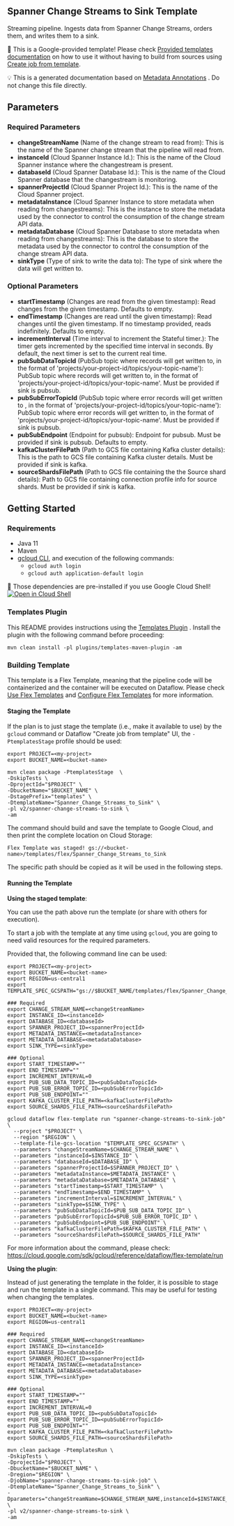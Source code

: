 Spanner Change Streams to Sink Template
---
Streaming pipeline. Ingests data from Spanner Change Streams, orders them, and writes them to a sink.

:memo: This is a Google-provided template! Please
check [Provided templates documentation](https://cloud.google.com/dataflow/docs/guides/templates/provided/spanner-change-streams-to-sink)
on how to use it without having to build from sources using [Create job from template](https://console.cloud.google.com/dataflow/createjob?template=Spanner_Change_Streams_to_Sink).


:bulb: This is a generated documentation based
on [Metadata Annotations](https://github.com/GoogleCloudPlatform/DataflowTemplates#metadata-annotations)
. Do not change this file directly.

## Parameters

### Required Parameters

* **changeStreamName** (Name of the change stream to read from): This is the name of the Spanner change stream that the pipeline will read from.
* **instanceId** (Cloud Spanner Instance Id.): This is the name of the Cloud Spanner instance where the changestream is present.
* **databaseId** (Cloud Spanner Database Id.): This is the name of the Cloud Spanner database that the changestream is monitoring.
* **spannerProjectId** (Cloud Spanner Project Id.): This is the name of the Cloud Spanner project.
* **metadataInstance** (Cloud Spanner Instance to store metadata when reading from changestreams): This is the instance to store the metadata used by the connector to control the consumption of the change stream API data.
* **metadataDatabase** (Cloud Spanner Database to store metadata when reading from changestreams): This is the database to store the metadata used by the connector to control the consumption of the change stream API data.
* **sinkType** (Type of sink to write the data to): The type of sink where the data will get written to.

### Optional Parameters

* **startTimestamp** (Changes are read from the given timestamp): Read changes from the given timestamp. Defaults to empty.
* **endTimestamp** (Changes are read until the given timestamp): Read changes until the given timestamp. If no timestamp provided, reads indefinitely. Defaults to empty.
* **incrementInterval** (Time interval to increment the Stateful timer.): The timer gets incremented by the specified time interval in seconds. By default, the next timer is set to the current real time.
* **pubSubDataTopicId** (PubSub topic where records will get written to, in the format of 'projects/your-project-id/topics/your-topic-name'): PubSub topic where records will get written to, in the format of 'projects/your-project-id/topics/your-topic-name'. Must be provided if sink is pubsub.
* **pubSubErrorTopicId** (PubSub topic where error records will get written to , in the format of 'projects/your-project-id/topics/your-topic-name'): PubSub topic where error records will get written to, in the format of 'projects/your-project-id/topics/your-topic-name'. Must be provided if sink is pubsub.
* **pubSubEndpoint** (Endpoint for pubsub): Endpoint for pubsub. Must be provided if sink is pubsub. Defaults to empty.
* **kafkaClusterFilePath** (Path to GCS file containing Kafka cluster details): This is the path to GCS file containing Kafka cluster details. Must be provided if sink is kafka.
* **sourceShardsFilePath** (Path to GCS file containing the the Source shard details): Path to GCS file containing connection profile info for source shards. Must be provided if sink is kafka.



## Getting Started

### Requirements

* Java 11
* Maven
* [gcloud CLI](https://cloud.google.com/sdk/gcloud), and execution of the
  following commands:
  * `gcloud auth login`
  * `gcloud auth application-default login`

:star2: Those dependencies are pre-installed if you use Google Cloud Shell!
[![Open in Cloud Shell](http://gstatic.com/cloudssh/images/open-btn.svg)](https://console.cloud.google.com/cloudshell/editor?cloudshell_git_repo=https%3A%2F%2Fgithub.com%2FGoogleCloudPlatform%2FDataflowTemplates.git&cloudshell_open_in_editor=/v2/spanner-change-streams-to-sink/src/main/java/com/google/cloud/teleport/v2/templates/SpannerChangeStreamsToSink.java)

### Templates Plugin

This README provides instructions using
the [Templates Plugin](https://github.com/GoogleCloudPlatform/DataflowTemplates#templates-plugin)
. Install the plugin with the following command before proceeding:

```shell
mvn clean install -pl plugins/templates-maven-plugin -am
```

### Building Template

This template is a Flex Template, meaning that the pipeline code will be
containerized and the container will be executed on Dataflow. Please
check [Use Flex Templates](https://cloud.google.com/dataflow/docs/guides/templates/using-flex-templates)
and [Configure Flex Templates](https://cloud.google.com/dataflow/docs/guides/templates/configuring-flex-templates)
for more information.

#### Staging the Template

If the plan is to just stage the template (i.e., make it available to use) by
the `gcloud` command or Dataflow "Create job from template" UI,
the `-PtemplatesStage` profile should be used:

```shell
export PROJECT=<my-project>
export BUCKET_NAME=<bucket-name>

mvn clean package -PtemplatesStage  \
-DskipTests \
-DprojectId="$PROJECT" \
-DbucketName="$BUCKET_NAME" \
-DstagePrefix="templates" \
-DtemplateName="Spanner_Change_Streams_to_Sink" \
-pl v2/spanner-change-streams-to-sink \
-am
```

The command should build and save the template to Google Cloud, and then print
the complete location on Cloud Storage:

```
Flex Template was staged! gs://<bucket-name>/templates/flex/Spanner_Change_Streams_to_Sink
```

The specific path should be copied as it will be used in the following steps.

#### Running the Template

**Using the staged template**:

You can use the path above run the template (or share with others for execution).

To start a job with the template at any time using `gcloud`, you are going to
need valid resources for the required parameters.

Provided that, the following command line can be used:

```shell
export PROJECT=<my-project>
export BUCKET_NAME=<bucket-name>
export REGION=us-central1
export TEMPLATE_SPEC_GCSPATH="gs://$BUCKET_NAME/templates/flex/Spanner_Change_Streams_to_Sink"

### Required
export CHANGE_STREAM_NAME=<changeStreamName>
export INSTANCE_ID=<instanceId>
export DATABASE_ID=<databaseId>
export SPANNER_PROJECT_ID=<spannerProjectId>
export METADATA_INSTANCE=<metadataInstance>
export METADATA_DATABASE=<metadataDatabase>
export SINK_TYPE=<sinkType>

### Optional
export START_TIMESTAMP=""
export END_TIMESTAMP=""
export INCREMENT_INTERVAL=0
export PUB_SUB_DATA_TOPIC_ID=<pubSubDataTopicId>
export PUB_SUB_ERROR_TOPIC_ID=<pubSubErrorTopicId>
export PUB_SUB_ENDPOINT=""
export KAFKA_CLUSTER_FILE_PATH=<kafkaClusterFilePath>
export SOURCE_SHARDS_FILE_PATH=<sourceShardsFilePath>

gcloud dataflow flex-template run "spanner-change-streams-to-sink-job" \
  --project "$PROJECT" \
  --region "$REGION" \
  --template-file-gcs-location "$TEMPLATE_SPEC_GCSPATH" \
  --parameters "changeStreamName=$CHANGE_STREAM_NAME" \
  --parameters "instanceId=$INSTANCE_ID" \
  --parameters "databaseId=$DATABASE_ID" \
  --parameters "spannerProjectId=$SPANNER_PROJECT_ID" \
  --parameters "metadataInstance=$METADATA_INSTANCE" \
  --parameters "metadataDatabase=$METADATA_DATABASE" \
  --parameters "startTimestamp=$START_TIMESTAMP" \
  --parameters "endTimestamp=$END_TIMESTAMP" \
  --parameters "incrementInterval=$INCREMENT_INTERVAL" \
  --parameters "sinkType=$SINK_TYPE" \
  --parameters "pubSubDataTopicId=$PUB_SUB_DATA_TOPIC_ID" \
  --parameters "pubSubErrorTopicId=$PUB_SUB_ERROR_TOPIC_ID" \
  --parameters "pubSubEndpoint=$PUB_SUB_ENDPOINT" \
  --parameters "kafkaClusterFilePath=$KAFKA_CLUSTER_FILE_PATH" \
  --parameters "sourceShardsFilePath=$SOURCE_SHARDS_FILE_PATH"
```

For more information about the command, please check:
https://cloud.google.com/sdk/gcloud/reference/dataflow/flex-template/run


**Using the plugin**:

Instead of just generating the template in the folder, it is possible to stage
and run the template in a single command. This may be useful for testing when
changing the templates.

```shell
export PROJECT=<my-project>
export BUCKET_NAME=<bucket-name>
export REGION=us-central1

### Required
export CHANGE_STREAM_NAME=<changeStreamName>
export INSTANCE_ID=<instanceId>
export DATABASE_ID=<databaseId>
export SPANNER_PROJECT_ID=<spannerProjectId>
export METADATA_INSTANCE=<metadataInstance>
export METADATA_DATABASE=<metadataDatabase>
export SINK_TYPE=<sinkType>

### Optional
export START_TIMESTAMP=""
export END_TIMESTAMP=""
export INCREMENT_INTERVAL=0
export PUB_SUB_DATA_TOPIC_ID=<pubSubDataTopicId>
export PUB_SUB_ERROR_TOPIC_ID=<pubSubErrorTopicId>
export PUB_SUB_ENDPOINT=""
export KAFKA_CLUSTER_FILE_PATH=<kafkaClusterFilePath>
export SOURCE_SHARDS_FILE_PATH=<sourceShardsFilePath>

mvn clean package -PtemplatesRun \
-DskipTests \
-DprojectId="$PROJECT" \
-DbucketName="$BUCKET_NAME" \
-Dregion="$REGION" \
-DjobName="spanner-change-streams-to-sink-job" \
-DtemplateName="Spanner_Change_Streams_to_Sink" \
-Dparameters="changeStreamName=$CHANGE_STREAM_NAME,instanceId=$INSTANCE_ID,databaseId=$DATABASE_ID,spannerProjectId=$SPANNER_PROJECT_ID,metadataInstance=$METADATA_INSTANCE,metadataDatabase=$METADATA_DATABASE,startTimestamp=$START_TIMESTAMP,endTimestamp=$END_TIMESTAMP,incrementInterval=$INCREMENT_INTERVAL,sinkType=$SINK_TYPE,pubSubDataTopicId=$PUB_SUB_DATA_TOPIC_ID,pubSubErrorTopicId=$PUB_SUB_ERROR_TOPIC_ID,pubSubEndpoint=$PUB_SUB_ENDPOINT,kafkaClusterFilePath=$KAFKA_CLUSTER_FILE_PATH,sourceShardsFilePath=$SOURCE_SHARDS_FILE_PATH" \
-pl v2/spanner-change-streams-to-sink \
-am
```
